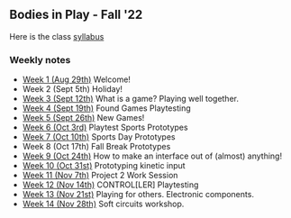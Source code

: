 ## Bodies in Play - Fall '22

Here is the class [syllabus](https://bit.ly/3TiPILr)

### Weekly notes
- [Week 1 (Aug 29th)](week1.md) Welcome!
- Week 2 (Sept 5th) Holiday!
- [Week 3 (Sept 12th)](week3.md) What is a game? Playing well together.
- [Week 4 (Sept 19th)](week4.md) Found Games Playtesting
- [Week 5 (Sept 26th)](week5.md) New Games!
- [Week 6 (Oct 3rd)](week6.md) Playtest Sports Prototypes
- [Week 7 (Oct 10th)](week7.md) Sports Day
Prototypes
- Week 8 (Oct 17th) Fall Break
Prototypes
- [Week 9 (Oct 24th)](week9.md) How to make an interface out of (almost) anything!
- [Week 10 (Oct 31st)](week10.md) Prototyping kinetic input 
- [Week 11 (Nov 7th)](week11.md) Project 2 Work Session 
- [Week 12 (Nov 14th)](week12.md) CONTROL[LER] Playtesting 
- [Week 13 (Nov 21st)](week13.md) Playing for others. Electronic components.
- [Week 14 (Nov 28th)](week14.md) Soft circuits workshop.